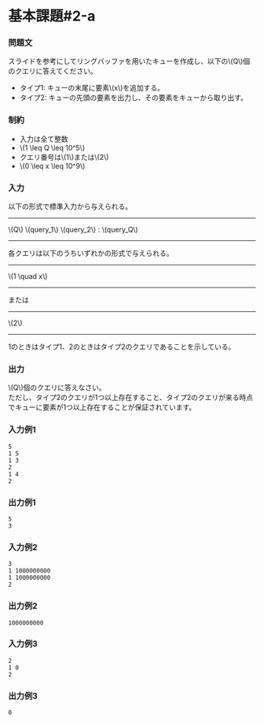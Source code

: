# 基本課題#2-a

### 問題文
スライドを参考にしてリングバッファを用いたキューを作成し、以下の\\(Q\\)個のクエリに答えてください。
- タイプ1: キューの末尾に要素\\(x\\)を追加する。 
- タイプ2: キューの先頭の要素を出力し、その要素をキューから取り出す。  




### 制約
- 入力は全て整数
- \\(1 \leq Q \leq 10^5\\)
- クエリ番号は\\(1\\)または\\(2\\)
- \\(0 \leq x \leq 10^9\\)


### 入力
以下の形式で標準入力から与えられる。

---

\\(Q\\)
\\(query_1\\)
\\(query_2\\)
:
\\(query_Q\\)

---

各クエリは以下のうちいずれかの形式で与えられる。

---
\\(1 \quad x\\)

---

または

---
\\(2\\)

---

1のときはタイプ1、2のときはタイプ2のクエリであることを示している。


### 出力
\\(Q\\)個のクエリに答えなさい。  
ただし、タイプ2のクエリが1つ以上存在すること、タイプ2のクエリが来る時点でキューに要素が1つ以上存在することが保証されています。

### 入力例1
```
5
1 5
1 3
2
1 4
2
```
### 出力例1
```
5
3

```

### 入力例2
```
3
1 1000000000
1 1000000000
2
```
### 出力例2
```
1000000000
```

### 入力例3
```
2
1 0
2
```
### 出力例3
```
0
```

